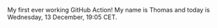My first ever working GitHub Action!
My name is Thomas and today is Wednesday, 13 December, 19:05 CET. 
